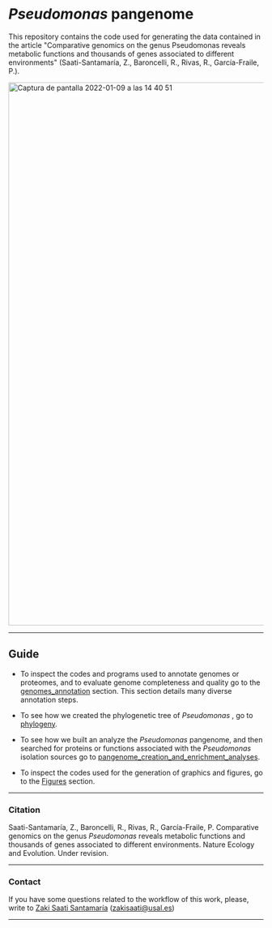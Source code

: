# _Pseudomonas_ pangenome
This repository contains the code used for generating the data contained in the article "Comparative genomics on the genus Pseudomonas reveals metabolic functions and thousands of genes associated to different environments" (Saati-Santamaría, Z., Baroncelli, R., Rivas, R., García-Fraile, P.).

<img width="1072" alt="Captura de pantalla 2022-01-09 a las 14 40 51" src="https://user-images.githubusercontent.com/50806485/148684683-ac4fd96c-f493-4be9-9ee5-5e48caa6039a.png">


---
## Guide

- To inspect the codes and programs used to annotate genomes or proteomes, and to evaluate genome completeness and quality go to the [genomes_annotation](./analyses/genomes_annotation.md) section. This section details many diverse annotation steps.

- To see how we created the phylogenetic tree of _Pseudomonas_ , go to [phylogeny](./analyses/phylogeny.md).

- To see how we built an analyze the _Pseudomonas_ pangenome, and then searched for proteins or functions associated with the _Pseudomonas_ isolation sources go to [pangenome_creation_and_enrichment_analyses](./analyses/pangenome_creation_and_enrichment_analyses.md).

- To inspect the codes used for the generation of graphics and figures, go to the [Figures](./Figures/figures.md) section.

---

### Citation
Saati-Santamaría, Z., Baroncelli, R., Rivas, R., García-Fraile, P. Comparative genomics on the genus _Pseudomonas_ reveals metabolic functions and thousands of genes associated to different environments. Nature Ecology and Evolution. Under revision.

---

### Contact

If you have some questions related to the workflow of this work, please, write to [Zaki Saati Santamaría](https://www.researchgate.net/profile/Zaki-Saati-Santamaria)  (zakisaati@usal.es)

----
